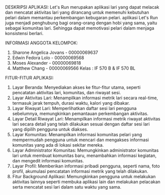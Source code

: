 DESKRIPSI APLIKASI:
Let's Run merupakan aplikasi lari yang dapat melacak dan mencatat aktivitas lari yang dirancang untuk memenuhi kebutuhan pelari dalam memantau perkembangan kebugaran pelari.
aplikasi Let's Run juga menjadi penghubung bagi orang-orang dengan hobi yang sama, yaitu sebagai komunitas lari. Sehingga dapat memotivasi pelari dalam menjaga konsistensi berlari.

INFORMASI ANGGOTA KELOMPOK:
1. Sharone Angelica Jovans - 00000069637
2. Edwin Fedora Lolo - 00000069568
3. Moses Alexander - 00000069818
4. Matthew Chang - 00000069566
Kelas : IF 570 B & IF 570 BL

FITUR-FITUR APLIKASI:
1. Layar Beranda: Menyediakan akses ke fitur-fitur utama, seperti pencatatan aktivitas lari, komunitas, dan riwayat sesi.
2. Layar Aktivitas Lari: Menampilkan informasi metrik lari secara real-time, termasuk jarak tempuh, durasi waktu, kalori yang dibakar.
3. Layar Riwayat Lari: Memperlihatkan daftar sesi lari pengguna sebelumnya, memungkinkan pemantauan perkembangan aktivitas. 
4. Layar Detail Riwayat Lari: Menampilkan informasi metrik riwayat aktivitas lari secara detail yang telah dilakukan sesuai dengan daftar sesi lari yang dipilih pengguna untuk diakses. 
5. Layar Komunitas: Menampilkan informasi komunitas pelari yang mempermudah pengguna untuk mencari dan mengakses informasi komunitas yang ada di lokasi sekitar mereka.
6. Layar Administrator Komunitas: Memungkinkan administrator komunitas lari untuk membuat komunitas baru, menambahkan informasi kegiatan, dan mengedit informasi komunitas.
7. Layar Profil: Memberikan informasi pribadi pengguna, seperti nama, foto profil, akumulasi pencatatan informasi metrik yang telah dilakukan. 
8. Fitur Background Aplikasi: Memungkinkan pengguna untuk melakukan aktivitas lainnya seperti membuka aplikasi lain dan melakukan pelacakan serta mencatat sesi lari dalam satu waktu yang sama.
